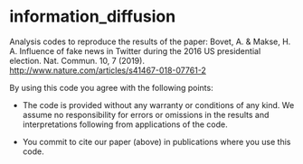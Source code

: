 # information_diffusion

Analysis codes to reproduce the results of the paper: 
Bovet, A. & Makse, H. A. Influence of fake news in Twitter during the 2016 US presidential election. Nat. Commun. 10, 7 (2019). http://www.nature.com/articles/s41467-018-07761-2

By using this code you agree with the following points:
- The code is provided without any warranty or conditions of any kind. We assume no responsibility for errors or omissions in the results and interpretations following from applications of the code.

- You commit to cite our paper (above) in publications where you use this code.

